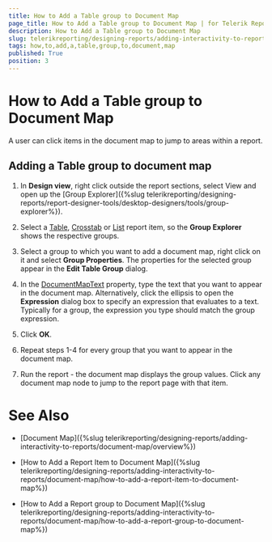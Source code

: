```yaml
---
title: How to Add a Table group to Document Map
page_title: How to Add a Table group to Document Map | for Telerik Reporting Documentation
description: How to Add a Table group to Document Map
slug: telerikreporting/designing-reports/adding-interactivity-to-reports/document-map/how-to-add-a-table-group-to-document-map
tags: how,to,add,a,table,group,to,document,map
published: True
position: 3
---
```


# How to Add a Table group to Document Map



A user can click items in the document map to jump 
    	to areas within a report.

## Adding a Table group to document map

1. In __Design view__, right click outside the report sections, select View and open up the 
		[Group Explorer]({%slug telerikreporting/designing-reports/report-designer-tools/desktop-designers/tools/group-explorer%}).

1. Select a [Table](/reporting/api/Telerik.Reporting.Table), 
  	[Crosstab](/reporting/api/Telerik.Reporting.Crosstab)  	 or [List](/reporting/api/Telerik.Reporting.List) report item, so the __Group Explorer__ shows the respective groups.

1. Select a group to which you want to add a document map, right click on it and select 
  	__Group Properties__. The properties for the selected group appear in the __Edit Table Group__ dialog.

1. In the [DocumentMapText](/reporting/api/Telerik.Reporting.TableGroup#Telerik_Reporting_TableGroup_DocumentMapText) property, 
	type the text that you want to appear in the document map. Alternatively, click the ellipsis to open the __Expression__ 
	dialog box to specify an expression that evaluates to a text.
	Typically for a group, the expression you type should match the group expression. 

1. Click __OK__.

1. Repeat steps 1-4 for every group that you want to appear in the document map.

1. Run the report - the document map displays the group values. Click any document map node to jump to the report page with that item.

# See Also


 * [Document Map]({%slug telerikreporting/designing-reports/adding-interactivity-to-reports/document-map/overview%})

 * [How to Add a Report Item to Document Map]({%slug telerikreporting/designing-reports/adding-interactivity-to-reports/document-map/how-to-add-a-report-item-to-document-map%})

 * [How to Add a Report group to Document Map]({%slug telerikreporting/designing-reports/adding-interactivity-to-reports/document-map/how-to-add-a-report-group-to-document-map%})

